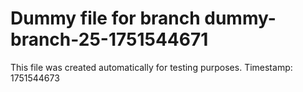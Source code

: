 # Dummy file for branch dummy-branch-25-1751544671

This file was created automatically for testing purposes.
Timestamp: 1751544673